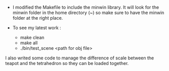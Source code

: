 - I modified the Makefile to include the minwin library. It will look for the minwin folder in the home directory (~) so make sure to have the minwin folder at the right place.  

- To see my latest work : 
  - make clean
  - make all
  - ./bin/test_scene \<path for obj file\>

I also writed some code to manage the difference of scale between the teapot and the tetrahedron so they can be loaded together.